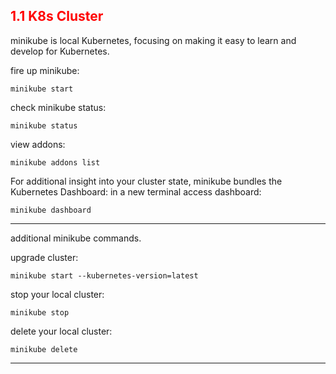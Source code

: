 ## <font color='red'> 1.1 K8s Cluster </font>

minikube is local Kubernetes, focusing on making it easy to learn and develop for Kubernetes.

fire up minikube:
```
minikube start
```

check minikube status:
```
minikube status
```

view addons:
```
minikube addons list
```

For additional insight into your cluster state, minikube bundles the Kubernetes Dashboard:
in a new terminal access dashboard:
```
minikube dashboard
```

--- 

additional minikube commands.  

upgrade cluster:
```
minikube start --kubernetes-version=latest
```
stop your local cluster:
```
minikube stop
```
delete your local cluster:
```
minikube delete
```
---
